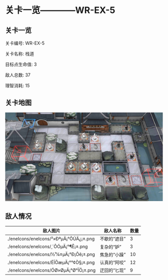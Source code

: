 # 关卡一览————WR-EX-5


## 关卡一览

关卡编号: WR-EX-5

关卡名称: 栈道

目标点生命值: 3

敌人总数: 37

理智消耗: 15


## 关卡地图
![WR-EX-5](./oprMap/WR-EX-5.png)

## 敌人情况

| 敌人图片 | 敌人名称 | 数量  |
|---------|-----|-----|
| ./eneIcons/eneIcons/²»ÐªµÄ¡°ÕÚÄ¿¡±.png| 不歇的“遮目”  |   3  |
| ./eneIcons/eneIcons/¸´ÔÓµÄ¡°¶Ê¡±.png| 复杂的“妒”  |   3  |
| ./eneIcons/eneIcons/½¹¼±µÄ¡°Ð¡Ôê¡±.png| 焦急的“小躁”  |   10  |
| ./eneIcons/eneIcons/ÈÏÕæµÄ¡°°¢Ò§¡±.png| 认真的“阿咬”  |   12  |
| ./eneIcons/eneIcons/ÓØ»ØµÄ¡°Ø°ÏÖ¡±.png| 迂回的“匕现”  |   9  |
